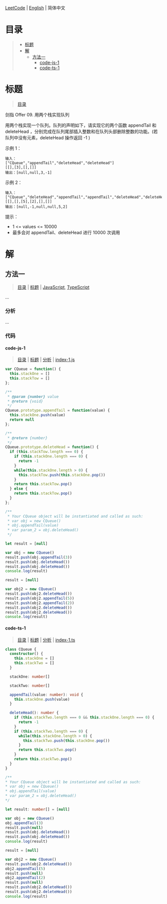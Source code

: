 [LeetCode](../README.CN.md) | [English](./README.md) | 简体中文

# 目录

>- [标题](#标题)
>- [解](#解)
>    - [方法一](#方法一)
>        - [code-js-1](#code-js-1)
>        - [code-ts-1](#code-ts-1)

# 标题

>[目录](#目录)

剑指 Offer 09. 用两个栈实现队列

用两个栈实现一个队列。队列的声明如下，请实现它的两个函数 appendTail 和 deleteHead ，分别完成在队列尾部插入整数和在队列头部删除整数的功能。(若队列中没有元素，deleteHead 操作返回 -1 )

示例 1：
```
输入：
["CQueue","appendTail","deleteHead","deleteHead"]
[[],[3],[],[]]
输出：[null,null,3,-1]
```

示例 2：
```
输入：
["CQueue","deleteHead","appendTail","appendTail","deleteHead","deleteHead"]
[[],[],[5],[2],[],[]]
输出：[null,-1,null,null,5,2]
```

提示：
- 1 <= values <= 10000
- 最多会对 appendTail、deleteHead 进行 10000 次调用

# 解

## 方法一

>[目录](#目录) | [标题](#标题) | [JavaScript](#code-js-1), [TypeScript](#code-ts-1)

...

### 分析

...

### 代码

#### code-js-1

>[目录](#目录) | [标题](#标题) | [分析](#方法一) | [index-1.js](./index-1.js "index-1.js")

```js
var CQueue = function() {
  this.stackOne = []
  this.stackTow = []
};

/** 
 * @param {number} value
 * @return {void}
 */
CQueue.prototype.appendTail = function(value) {
  this.stackOne.push(value)
  return null
};

/**
 * @return {number}
 */
CQueue.prototype.deleteHead = function() {
  if (this.stackTow.length === 0) {
    if (this.stackOne.length === 0) {
      return -1
    }
    while(this.stackOne.length > 0) {
      this.stackTow.push(this.stackOne.pop())
    }
    return this.stackTow.pop()
  } else {
    return this.stackTow.pop()
  }
};

/**
 * Your CQueue object will be instantiated and called as such:
 * var obj = new CQueue()
 * obj.appendTail(value)
 * var param_2 = obj.deleteHead()
 */

let result = [null]

var obj = new CQueue()
result.push(obj.appendTail(3))
result.push(obj.deleteHead())
result.push(obj.deleteHead())
console.log(result)

result = [null]

var obj2 = new CQueue()
result.push(obj2.deleteHead())
result.push(obj2.appendTail(5))
result.push(obj2.appendTail(2))
result.push(obj2.deleteHead())
result.push(obj2.deleteHead())
console.log(result)
```

#### code-ts-1

>[目录](#目录) | [标题](#标题) | [分析](#方法一) | [index-1.ts](./index-1.ts "index-1.ts")

```ts
class CQueue {
  constructor() {
    this.stackOne = []
    this.stackTwo = []
  }

  stackOne: number[]

  stackTwo: number[]

  appendTail(value: number): void {
    this.stackOne.push(value)
  }

  deleteHead(): number {
    if (this.stackTwo.length === 0 && this.stackOne.length === 0) {
      return -1
    }
    if (this.stackTwo.length === 0) {
      while(this.stackOne.length > 0) {
        this.stackTwo.push(this.stackOne.pop())
      }
      return this.stackTwo.pop()
    }
    return this.stackTwo.pop()
  }
}

/**
* Your CQueue object will be instantiated and called as such:
* var obj = new CQueue()
* obj.appendTail(value)
* var param_2 = obj.deleteHead()
*/

let result: number[] = [null]

var obj = new CQueue()
obj.appendTail(3)
result.push(null)
result.push(obj.deleteHead())
result.push(obj.deleteHead())
console.log(result)

result = [null]

var obj2 = new CQueue()
result.push(obj2.deleteHead())
obj2.appendTail(5)
result.push(null)
obj2.appendTail(2)
result.push(null)
result.push(obj2.deleteHead())
result.push(obj2.deleteHead())
console.log(result)
```

